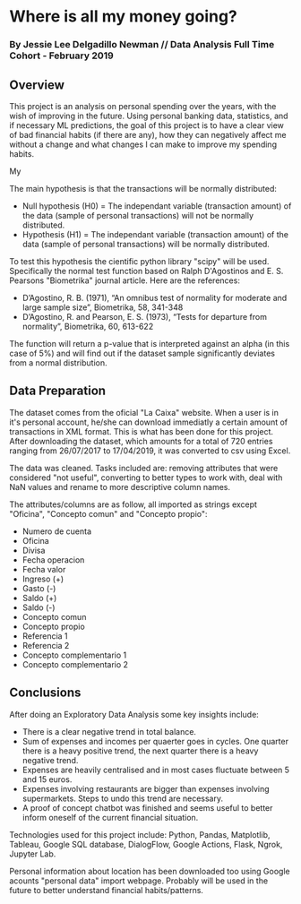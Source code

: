 # Where is all my money going?
### By Jessie Lee Delgadillo Newman // Data Analysis Full Time Cohort - February 2019

## Overview
This project is an analysis on personal spending over the years, with the wish of improving in the future. Using personal banking data, statistics, and if necessary ML predictions, the goal of this project is to have a clear view of bad financial habits (if there are any), how they can negatively affect me without a change and what changes I can make to improve my spending habits.

My 

The main hypothesis is that the transactions will be normally distributed:
- Null hypothesis (H0) = The independant variable (transaction amount) of the data (sample of personal transactions) will not be normally distributed.
- Hypothesis (H1) = The independant variable (transaction amount) of the data (sample of personal transactions) will be normally distributed.

To test this hypothesis the cientific python library "scipy" will be used. Specifically the normal test function based on Ralph D'Agostinos and E. S. Pearsons "Biometrika" journal article. Here are the references:
- D’Agostino, R. B. (1971), “An omnibus test of normality for moderate and large sample size”, Biometrika, 58, 341-348
- D’Agostino, R. and Pearson, E. S. (1973), “Tests for departure from normality”, Biometrika, 60, 613-622

The function will return a p-value that is interpreted against an alpha (in this case of 5%) and will find out if the dataset sample significantly deviates from a normal distribution.

## Data Preparation
The dataset comes from the oficial "La Caixa" website. When a user is in it's personal account, he/she can download immediatly a certain amount of transactions in XML format. This is what has been done for this project.
After downloading the dataset, which amounts for a total of 720 entries ranging from 26/07/2017 to 17/04/2019, it was converted to csv using Excel. 

The data was cleaned. Tasks included are: removing attributes that were considered "not useful", converting to better types to work with, deal with NaN values and rename to more descriptive column names.

The attributes/columns are as follow, all imported as strings except "Oficina", "Concepto comun" and "Concepto propio":
- Numero de cuenta
- Oficina
- Divisa
- Fecha operacion
- Fecha valor
- Ingreso (+)
- Gasto (-)
- Saldo (+)
- Saldo (-)
- Concepto comun
- Concepto propio
- Referencia 1
- Referencia 2
- Concepto complementario 1
- Concepto complementario 2

## Conclusions
After doing an Exploratory Data Analysis some key insights include:
- There is a clear negative trend in total balance.
- Sum of expenses and incomes per quaerter goes in cycles. One quarter there is a heavy positive trend, the next quarter there is a heavy negative trend.
- Expenses are heavily centralised and in most cases fluctuate between 5 and 15 euros.
- Expenses involving restaurants are bigger than expenses involving supermarkets. Steps to undo this trend are necessary.
- A proof of concept chatbot was finished and seems useful to better inform oneself of the current financial situation.

Technologies used for this project include: Python, Pandas, Matplotlib, Tableau, Google SQL database, DialogFlow, Google Actions, Flask, Ngrok, Jupyter Lab.

Personal information about location has been downloaded too using Google acounts "personal data" import webpage. Probably will be used in the future to better understand financial habits/patterns.
